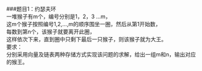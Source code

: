 ###题目1：约瑟夫环  
一堆猴子有m个，编号分别是1，2，3 ...m，  
这m个猴子按照编号1,2,…,m的顺序围坐一圈，然后从第1开始数，  
每数到第n个，该猴子就要离开此圈，  
这样依次下来，直到圈中只剩下最后一只猴子，则该猴子就为大王。  
要求：  
分别采用向量及链表两种存储方式实现该问题的求解，给出一组m和n，输出对应的猴王。 
